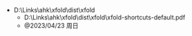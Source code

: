 ﻿- D:\Links\ahk\xfold\dist\xfold
    + D:\Links\ahk\xfold\dist\xfold\xfold-shortcuts-default.pdf
    + @2023/04/23 周日
